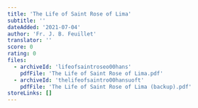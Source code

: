 ```yaml
---
title: 'The Life of Saint Rose of Lima'
subtitle: ''
dateAdded: '2021-07-04'
author: 'Fr. J. B. Feuillet'
translator: ''
score: 0
rating: 0
files:
  - archiveId: 'lifeofsaintroseo00hans'
    pdfFile: 'The Life of Saint Rose of Lima.pdf'
  - archiveId: 'thelifeofsaintro00hansuoft'
    pdfFile: 'The Life of Saint Rose of Lima (backup).pdf'
storeLinks: []
---
```


